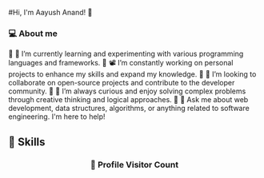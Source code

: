 #Hi, I'm Aayush Anand! 👋

<!--
**aayush751/aayush751** is a ✨ _special_ ✨ repository because its `README.md` (this file) appears on your GitHub profile.

Here are some ideas to get you started:

- 🔭 I’m currently working on ...
- 🌱 I’m currently learning ...
- 👯 I’m looking to collaborate on ...
- 🤔 I’m looking for help with ...
- 💬 Ask me about ...
- 📫 How to reach me: ...
- 😄 Pronouns: ...
- ⚡ Fun fact: ...
-->

### 💻 About me
💨 🌱 I’m currently learning and experimenting with various programming languages and frameworks.
💨 📽️ I’m constantly working on personal projects to enhance my skills and expand my knowledge.
💨 👯 I’m looking to collaborate on open-source projects and contribute to the developer community.
💨 🤔 I’m always curious and enjoy solving complex problems through creative thinking and logical approaches.
💨 📧 Ask me about web development, data structures, algorithms, or anything related to software engineering. I'm here to help!

## 💪 Skills


<div align=center>
  <h3><b>📍 Profile Visitor Count</b></h3>
</div>
